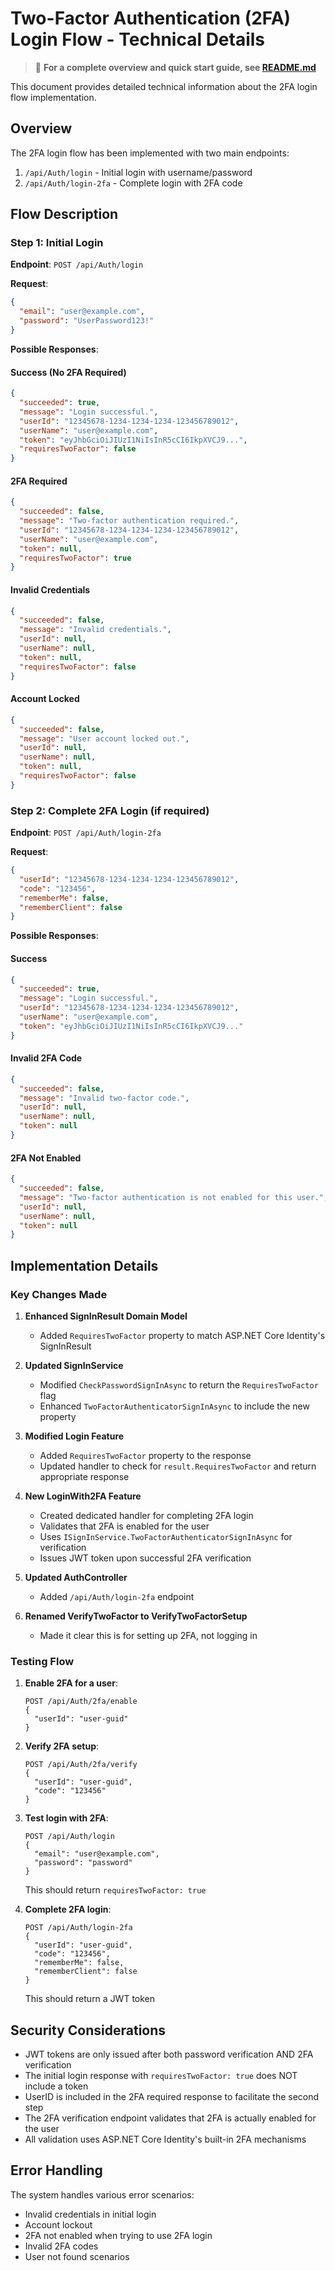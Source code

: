 # Two-Factor Authentication (2FA) Login Flow - Technical Details

> 📖 **For a complete overview and quick start guide, see [README.md](README.md)**

This document provides detailed technical information about the 2FA login flow implementation.

## Overview

The 2FA login flow has been implemented with two main endpoints:
1. `/api/Auth/login` - Initial login with username/password
2. `/api/Auth/login-2fa` - Complete login with 2FA code

## Flow Description

### Step 1: Initial Login
**Endpoint**: `POST /api/Auth/login`

**Request**:
```json
{
  "email": "user@example.com",
  "password": "UserPassword123!"
}
```

**Possible Responses**:

#### Success (No 2FA Required)
```json
{
  "succeeded": true,
  "message": "Login successful.",
  "userId": "12345678-1234-1234-1234-123456789012",
  "userName": "user@example.com",
  "token": "eyJhbGciOiJIUzI1NiIsInR5cCI6IkpXVCJ9...",
  "requiresTwoFactor": false
}
```

#### 2FA Required
```json
{
  "succeeded": false,
  "message": "Two-factor authentication required.",
  "userId": "12345678-1234-1234-1234-123456789012",
  "userName": "user@example.com",
  "token": null,
  "requiresTwoFactor": true
}
```

#### Invalid Credentials
```json
{
  "succeeded": false,
  "message": "Invalid credentials.",
  "userId": null,
  "userName": null,
  "token": null,
  "requiresTwoFactor": false
}
```

#### Account Locked
```json
{
  "succeeded": false,
  "message": "User account locked out.",
  "userId": null,
  "userName": null,
  "token": null,
  "requiresTwoFactor": false
}
```

### Step 2: Complete 2FA Login (if required)
**Endpoint**: `POST /api/Auth/login-2fa`

**Request**:
```json
{
  "userId": "12345678-1234-1234-1234-123456789012",
  "code": "123456",
  "rememberMe": false,
  "rememberClient": false
}
```

**Possible Responses**:

#### Success
```json
{
  "succeeded": true,
  "message": "Login successful.",
  "userId": "12345678-1234-1234-1234-123456789012",
  "userName": "user@example.com",
  "token": "eyJhbGciOiJIUzI1NiIsInR5cCI6IkpXVCJ9..."
}
```

#### Invalid 2FA Code
```json
{
  "succeeded": false,
  "message": "Invalid two-factor code.",
  "userId": null,
  "userName": null,
  "token": null
}
```

#### 2FA Not Enabled
```json
{
  "succeeded": false,
  "message": "Two-factor authentication is not enabled for this user.",
  "userId": null,
  "userName": null,
  "token": null
}
```

## Implementation Details

### Key Changes Made

1. **Enhanced SignInResult Domain Model**
   - Added `RequiresTwoFactor` property to match ASP.NET Core Identity's SignInResult

2. **Updated SignInService**
   - Modified `CheckPasswordSignInAsync` to return the `RequiresTwoFactor` flag
   - Enhanced `TwoFactorAuthenticatorSignInAsync` to include the new property

3. **Modified Login Feature**
   - Added `RequiresTwoFactor` property to the response
   - Updated handler to check for `result.RequiresTwoFactor` and return appropriate response

4. **New LoginWith2FA Feature**
   - Created dedicated handler for completing 2FA login
   - Validates that 2FA is enabled for the user
   - Uses `ISignInService.TwoFactorAuthenticatorSignInAsync` for verification
   - Issues JWT token upon successful 2FA verification

5. **Updated AuthController**
   - Added `/api/Auth/login-2fa` endpoint

6. **Renamed VerifyTwoFactor to VerifyTwoFactorSetup**
   - Made it clear this is for setting up 2FA, not logging in

### Testing Flow

1. **Enable 2FA for a user**:
   ```http
   POST /api/Auth/2fa/enable
   {
     "userId": "user-guid"
   }
   ```

2. **Verify 2FA setup**:
   ```http
   POST /api/Auth/2fa/verify
   {
     "userId": "user-guid",
     "code": "123456"
   }
   ```

3. **Test login with 2FA**:
   ```http
   POST /api/Auth/login
   {
     "email": "user@example.com",
     "password": "password"
   }
   ```
   This should return `requiresTwoFactor: true`

4. **Complete 2FA login**:
   ```http
   POST /api/Auth/login-2fa
   {
     "userId": "user-guid",
     "code": "123456",
     "rememberMe": false,
     "rememberClient": false
   }
   ```
   This should return a JWT token

## Security Considerations

- JWT tokens are only issued after both password verification AND 2FA verification
- The initial login response with `requiresTwoFactor: true` does NOT include a token
- UserID is included in the 2FA required response to facilitate the second step
- The 2FA verification endpoint validates that 2FA is actually enabled for the user
- All validation uses ASP.NET Core Identity's built-in 2FA mechanisms

## Error Handling

The system handles various error scenarios:
- Invalid credentials in initial login
- Account lockout
- 2FA not enabled when trying to use 2FA login
- Invalid 2FA codes
- User not found scenarios

